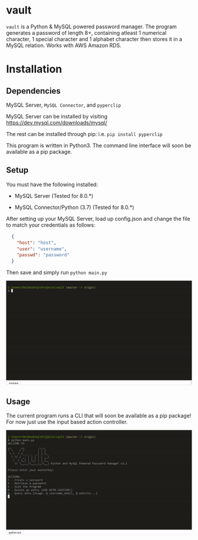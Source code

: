 # vault

`vault` is a Python & MySQL powered password manager. The program generates a password of length 8+, containing atleast 1 numerical character, 1 special character and 1 alphabet character then stores it in a MySQL relation. Works with AWS Amazon RDS.


# Installation

## Dependencies

MySQL Server, `MySQL Connector`, and `pyperclip`

MySQL Server can be installed by visiting https://dev.mysql.com/downloads/mysql/

The rest can be installed through pip: i.e. `pip install pyperclip`

This program is written in Python3. The command line interface will soon be available as a pip package.

## Setup

You must have the following installed:

- MySQL Server (Tested for 8.0.*)

- MySQL Connector/Python (3.7) (Tested for 8.0.*)

After setting up your MySQL Server, load up config.json and change the file to match your credentials as follows:

```json
  {
    "host": "host",
    "user": "username",
    "passwd": "password"
  }
```

Then save and simply run ```python main.py```

![Setup](/img/setup.gif)

## Usage

The current program runs a CLI that will soon be available as a pip package! For now just use the input based action controller.


![Usage](/img/CRUD.gif)
